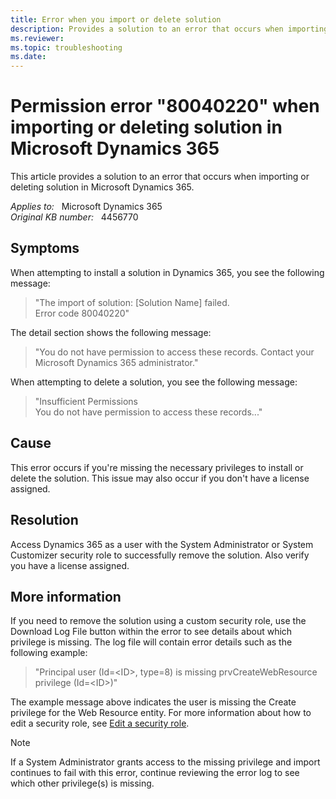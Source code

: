 ```yaml
---
title: Error when you import or delete solution
description: Provides a solution to an error that occurs when importing or deleting solution in Microsoft Dynamics 365.
ms.reviewer: 
ms.topic: troubleshooting
ms.date: 
---
```

# Permission error "80040220" when importing or deleting solution in Microsoft Dynamics 365

This article provides a solution to an error that occurs when importing or deleting solution in Microsoft Dynamics 365.

_Applies to:_ &nbsp; Microsoft Dynamics 365  
_Original KB number:_ &nbsp; 4456770

## Symptoms

When attempting to install a solution in Dynamics 365, you see the following message:

> "The import of solution: [Solution Name] failed.  
Error code 80040220"

The detail section shows the following message:

> "You do not have permission to access these records. Contact your Microsoft Dynamics 365 administrator."

When attempting to delete a solution, you see the following message:

> "Insufficient Permissions  
You do not have permission to access these records..."

## Cause

This error occurs if you're missing the necessary privileges to install or delete the solution. This issue may also occur if you don't have a license assigned.

## Resolution

Access Dynamics 365 as a user with the System Administrator or System Customizer security role to successfully remove the solution. Also verify you have a license assigned.

## More information

If you need to remove the solution using a custom security role, use the Download Log File button within the error to see details about which privilege is missing. The log file will contain error details such as the following example:

> "Principal user (Id=\<ID>, type=8) is missing prvCreateWebResource privilege (Id=\<ID>)"

The example message above indicates the user is missing the Create privilege for the Web Resource entity. For more information about how to edit a security role, see [Edit a security role](/power-platform/admin/create-edit-security-role#edit-a-security-role).

> [!NOTE]
> If a System Administrator grants access to the missing privilege and import continues to fail with this error, continue reviewing the error log to see which other privilege(s) is missing.
